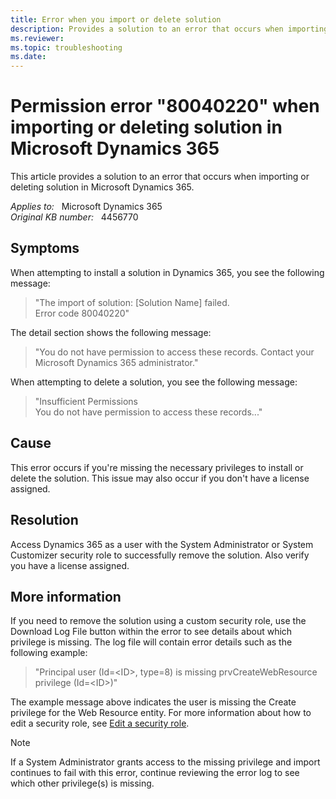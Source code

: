 ```yaml
---
title: Error when you import or delete solution
description: Provides a solution to an error that occurs when importing or deleting solution in Microsoft Dynamics 365.
ms.reviewer: 
ms.topic: troubleshooting
ms.date: 
---
```

# Permission error "80040220" when importing or deleting solution in Microsoft Dynamics 365

This article provides a solution to an error that occurs when importing or deleting solution in Microsoft Dynamics 365.

_Applies to:_ &nbsp; Microsoft Dynamics 365  
_Original KB number:_ &nbsp; 4456770

## Symptoms

When attempting to install a solution in Dynamics 365, you see the following message:

> "The import of solution: [Solution Name] failed.  
Error code 80040220"

The detail section shows the following message:

> "You do not have permission to access these records. Contact your Microsoft Dynamics 365 administrator."

When attempting to delete a solution, you see the following message:

> "Insufficient Permissions  
You do not have permission to access these records..."

## Cause

This error occurs if you're missing the necessary privileges to install or delete the solution. This issue may also occur if you don't have a license assigned.

## Resolution

Access Dynamics 365 as a user with the System Administrator or System Customizer security role to successfully remove the solution. Also verify you have a license assigned.

## More information

If you need to remove the solution using a custom security role, use the Download Log File button within the error to see details about which privilege is missing. The log file will contain error details such as the following example:

> "Principal user (Id=\<ID>, type=8) is missing prvCreateWebResource privilege (Id=\<ID>)"

The example message above indicates the user is missing the Create privilege for the Web Resource entity. For more information about how to edit a security role, see [Edit a security role](/power-platform/admin/create-edit-security-role#edit-a-security-role).

> [!NOTE]
> If a System Administrator grants access to the missing privilege and import continues to fail with this error, continue reviewing the error log to see which other privilege(s) is missing.
